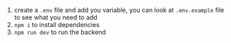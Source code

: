 1. create a `.env` file and add you variable, you can look at `.env.example` file to see what you need to add
2. `npm i` to install dependencies
3. `npm run dev` to run the backend